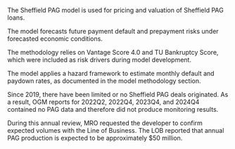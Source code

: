 The Sheffield PAG model is used for pricing and valuation of Sheffield PAG loans.

The model forecasts future payment default and prepayment risks under forecasted economic conditions.

The methodology relies on Vantage Score 4.0 and TU Bankruptcy Score, which were included as risk drivers during model development.

The model applies a hazard framework to estimate monthly default and paydown rates, as documented in the model methodology section.

Since 2019, there have been limited or no Sheffield PAG deals originated. As a result, OGM reports for 2022Q2, 2022Q4, 2023Q4, and 2024Q4 contained no PAG data and therefore did not produce monitoring results.

During this annual review, MRO requested the developer to confirm expected volumes with the Line of Business. The LOB reported that annual PAG production is expected to be approximately $50 million.
